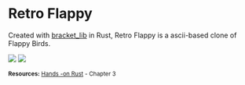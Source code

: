 # Retro Flappy
Created with [bracket_lib](https://docs.rs/bracket-lib/latest/bracket_lib/) in Rust, Retro Flappy is a ascii-based clone of Flappy Birds.

![](https://i.imgur.com/9HjOWZp.png)
![](https://i.imgur.com/dfX6dld.png)

<sub>**Resources:** [Hands -on Rust](https://pragprog.com/titles/hwrust/hands-on-rust/) - Chapter 3 </sub>